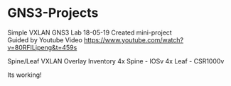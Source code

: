 # GNS3-Projects
Simple VXLAN GNS3 Lab
18-05-19
Created mini-project  
Guided by Youtube Video https://www.youtube.com/watch?v=80RFILipeng&t=459s

Spine/Leaf VXLAN Overlay 
Inventory
4x Spine - IOSv
4x Leaf  - CSR1000v

Its working!

